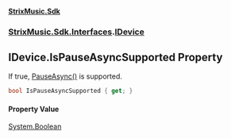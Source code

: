 #### [StrixMusic.Sdk](./index.md 'index')
### [StrixMusic.Sdk.Interfaces](./StrixMusic-Sdk-Interfaces.md 'StrixMusic.Sdk.Interfaces').[IDevice](./StrixMusic-Sdk-Interfaces-IDevice.md 'StrixMusic.Sdk.Interfaces.IDevice')
## IDevice.IsPauseAsyncSupported Property
If true, [PauseAsync()](./StrixMusic-Sdk-Interfaces-IDevice-PauseAsync().md 'StrixMusic.Sdk.Interfaces.IDevice.PauseAsync()') is supported.  
```csharp
bool IsPauseAsyncSupported { get; }
```
#### Property Value
[System.Boolean](https://docs.microsoft.com/en-us/dotnet/api/System.Boolean 'System.Boolean')  
